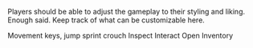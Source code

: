 Players should be able to adjust the gameplay to their styling and liking. Enough said.
Keep track of what can be customizable here.

Movement keys, 
jump
sprint
crouch
Inspect
Interact
Open Inventory